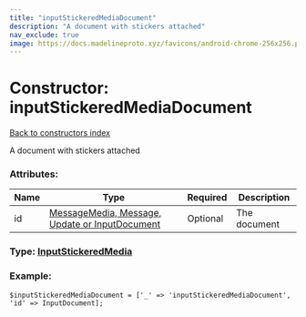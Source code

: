 ```yaml
---
title: "inputStickeredMediaDocument"
description: "A document with stickers attached"
nav_exclude: true
image: https://docs.madelineproto.xyz/favicons/android-chrome-256x256.png
---
```

# Constructor: inputStickeredMediaDocument  
[Back to constructors index](/API_docs/constructors/index.html)



A document with stickers attached

### Attributes:

| Name     |    Type       | Required | Description |
|----------|---------------|----------|-------------|
|id|[MessageMedia, Message, Update or InputDocument](/API_docs/types/InputDocument.html) | Optional|The document|



### Type: [InputStickeredMedia](/API_docs/types/InputStickeredMedia.html)


### Example:

```
$inputStickeredMediaDocument = ['_' => 'inputStickeredMediaDocument', 'id' => InputDocument];
```  
